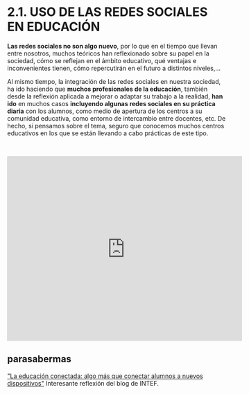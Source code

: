 
# 2.1. USO DE LAS REDES SOCIALES EN EDUCACIÓN

**Las redes sociales no son algo nuevo**, por lo que en el tiempo que llevan entre nosotros, muchos teóricos han reflexionado sobre su papel en la sociedad, cómo se reflejan en el ámbito educativo, qué ventajas e inconvenientes tienen, cómo repercutirán en el futuro a distintos niveles,...

Al mismo tiempo, la integración de las redes sociales en nuestra sociedad, ha ido haciendo que **muchos profesionales de la educación**, también desde la reflexión aplicada a mejorar o adaptar su trabajo a la realidad, **han ido** en muchos casos **incluyendo algunas redes sociales en su práctica diaria** con los alumnos, como medio de apertura de los centros a su comunidad educativa, como entorno de intercambio entre docentes, etc. De hecho, si pensamos sobre el tema, seguro que conocemos muchos centros educativos en los que se están llevando a cabo prácticas de este tipo.

 

<iframe frameborder="0" height="356" marginheight="0" marginwidth="0" scrolling="no" src="http://www.slideshare.net/slideshow/embed_code/8053282" style="border-width: 1px 1px 0px; border-style: solid; border-color: #cccccc; width: 539px; height: 425px; margin-right: auto; margin-bottom: 5px; margin-left: auto; display: block;" width="427"></iframe>

## parasabermas

["La educación conectada: algo más que conectar alumnos a nuevos dispositivos"](http://blog.educalab.es/intef/2013/10/18/educacion-conectada-algo-mas-que-enchufar-alumnos-a-nuevos-dispositivos/) Interesante reflexión del blog de INTEF.

